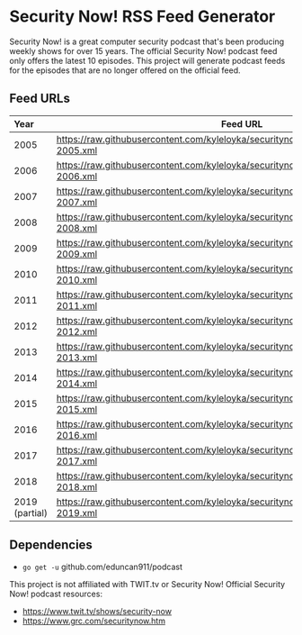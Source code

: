 # Security Now! RSS Feed Generator

Security Now! is a great computer security podcast that's been producing weekly shows for over 15 years. The official Security Now! podcast feed only offers the latest 10 episodes. This project will generate podcast feeds for the episodes that are no longer offered on the official feed.

## Feed URLs
| Year        | Feed URL |
| :----------- |----------|
| 2005 | https://raw.githubusercontent.com/kyleloyka/securitynow/master/generated_feeds/sn-2005.xml |
| 2006 | https://raw.githubusercontent.com/kyleloyka/securitynow/master/generated_feeds/sn-2006.xml |
| 2007 | https://raw.githubusercontent.com/kyleloyka/securitynow/master/generated_feeds/sn-2007.xml |
| 2008 | https://raw.githubusercontent.com/kyleloyka/securitynow/master/generated_feeds/sn-2008.xml |
| 2009 | https://raw.githubusercontent.com/kyleloyka/securitynow/master/generated_feeds/sn-2009.xml |
| 2010 | https://raw.githubusercontent.com/kyleloyka/securitynow/master/generated_feeds/sn-2010.xml |
| 2011 | https://raw.githubusercontent.com/kyleloyka/securitynow/master/generated_feeds/sn-2011.xml |
| 2012 | https://raw.githubusercontent.com/kyleloyka/securitynow/master/generated_feeds/sn-2012.xml |
| 2013 | https://raw.githubusercontent.com/kyleloyka/securitynow/master/generated_feeds/sn-2013.xml |
| 2014 | https://raw.githubusercontent.com/kyleloyka/securitynow/master/generated_feeds/sn-2014.xml |
| 2015 | https://raw.githubusercontent.com/kyleloyka/securitynow/master/generated_feeds/sn-2015.xml |
| 2016 | https://raw.githubusercontent.com/kyleloyka/securitynow/master/generated_feeds/sn-2016.xml |
| 2017 | https://raw.githubusercontent.com/kyleloyka/securitynow/master/generated_feeds/sn-2017.xml |
| 2018 | https://raw.githubusercontent.com/kyleloyka/securitynow/master/generated_feeds/sn-2018.xml |
| 2019 (partial) | https://raw.githubusercontent.com/kyleloyka/securitynow/master/generated_feeds/sn-2019.xml |

## Dependencies
  * `go get -u` github.com/eduncan911/podcast

This project is not affiliated with TWIT.tv or Security Now!
Official Security Now! podcast resources: 
  * https://www.twit.tv/shows/security-now
  * https://www.grc.com/securitynow.htm
